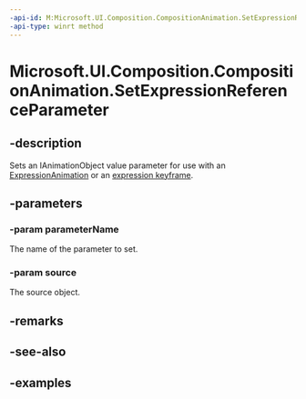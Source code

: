 ```yaml
---
-api-id: M:Microsoft.UI.Composition.CompositionAnimation.SetExpressionReferenceParameter(System.String,Microsoft.UI.Composition.IAnimationObject)
-api-type: winrt method
---
```


<!-- Method syntax.
public void CompositionAnimation.SetExpressionReferenceParameter(String parameterName, IAnimationObject source)
-->

# Microsoft.UI.Composition.CompositionAnimation.SetExpressionReferenceParameter

## -description

Sets an IAnimationObject value parameter for use with an [ExpressionAnimation](expressionanimation.md) or an [expression keyframe](keyframeanimation_insertexpressionkeyframe.md).

## -parameters
### -param parameterName

The name of the parameter to set.

### -param source

The source object.

## -remarks

## -see-also

## -examples

